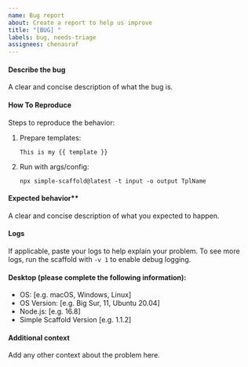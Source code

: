 ```yaml
---
name: Bug report
about: Create a report to help us improve
title: "[BUG] "
labels: bug, needs-triage
assignees: chenasraf
---
```


#### Describe the bug

A clear and concise description of what the bug is.

#### How To Reproduce

Steps to reproduce the behavior:

1. Prepare templates:

   ```text
   This is my {{ template }}
   ```

2. Run with args/config:

   ```shell
   npx simple-scaffold@latest -t input -o output TplName
   ```

#### Expected behavior\*\*

A clear and concise description of what you expected to happen.

#### Logs

If applicable, paste your logs to help explain your problem. To see more logs, run the scaffold with
`-v 1` to enable debug logging.

#### Desktop (please complete the following information):

- OS: [e.g. macOS, Windows, Linux]
- OS Version: [e.g. Big Sur, 11, Ubuntu 20.04]
- Node.js: [e.g. 16.8]
- Simple Scaffold Version [e.g. 1.1.2]

#### Additional context

Add any other context about the problem here.
